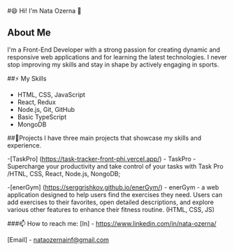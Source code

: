 #😄 Hi! I'm Nata Ozerna 👋

## About Me
I'm a Front-End Developer with a strong passion for creating dynamic and responsive web applications and for learning the latest technologies. 
I never stop improving my skills and stay in shape by actively engaging in sports.

##⚡ My Skills
- HTML, CSS, JavaScript
- React, Redux
- Node.js, Git, GitHub
- Basic TypeScript
- MongoDB

##🔭Projects
I have three main projects that showcase my skills and experience. 

-[TaskPro] (https://task-tracker-front-phi.vercel.app/) - TaskPro - Supercharge your productivity and take control of your tasks with Task Pro /HTNL, CSS, React, Node.js, NongoDB;

-[enerGym] (https://serggrishkov.github.io/enerGym/) - enerGym - a web application designed to help users find the exercises they need. Users can add exercises to their favorites, open detailed descriptions, and explore various other features to enhance their fitness routine. (HTML, CSS, JS)

###📫 How to reach me:
  [In] - https://www.linkedin.com/in/nata-ozerna/

  [Email] - nataozernainf@gmail.com

